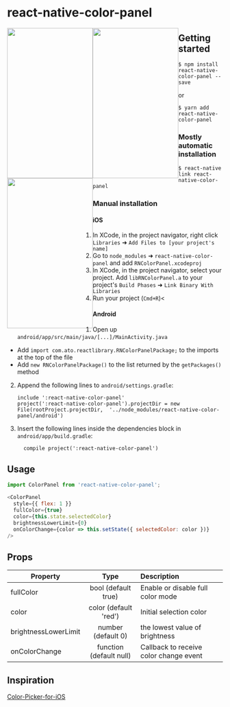 
# react-native-color-panel

<div>
<img width="200" height="350" style="float: left" src="https://user-images.githubusercontent.com/17483938/53002929-c8def500-3425-11e9-9b5f-02948b3aad98.gif" />
<img width="200" height="350" style="float: left" src="https://user-images.githubusercontent.com/17483938/53003144-3559f400-3426-11e9-8212-6a7cd27d42f0.PNG" />
<img width="200" height="350" style="float: left" src="https://user-images.githubusercontent.com/17483938/53003146-3559f400-3426-11e9-9752-5c0c73afa92e.PNG" />
</div>

## Getting started

`$ npm install react-native-color-panel --save`

or

`$ yarn add react-native-color-panel`

### Mostly automatic installation

`$ react-native link react-native-color-panel`

### Manual installation


#### iOS

1. In XCode, in the project navigator, right click `Libraries` ➜ `Add Files to [your project's name]`
2. Go to `node_modules` ➜ `react-native-color-panel` and add `RNColorPanel.xcodeproj`
3. In XCode, in the project navigator, select your project. Add `libRNColorPanel.a` to your project's `Build Phases` ➜ `Link Binary With Libraries`
4. Run your project (`Cmd+R`)<

#### Android

1. Open up `android/app/src/main/java/[...]/MainActivity.java`
  - Add `import com.ato.reactlibrary.RNColorPanelPackage;` to the imports at the top of the file
  - Add `new RNColorPanelPackage()` to the list returned by the `getPackages()` method
2. Append the following lines to `android/settings.gradle`:
  	```
  	include ':react-native-color-panel'
  	project(':react-native-color-panel').projectDir = new File(rootProject.projectDir, 	'../node_modules/react-native-color-panel/android')
  	```
3. Insert the following lines inside the dependencies block in `android/app/build.gradle`:
  	```
      compile project(':react-native-color-panel')
  	```
  	
## Usage
```javascript
import ColorPanel from 'react-native-color-panel';

<ColorPanel
  style={{ flex: 1 }}
  fullColor={true}
  color={this.state.selectedColor}
  brightnessLowerLimit={0}
  onColorChange={color => this.setState({ selectedColor: color })}
/>
```


## Props

| Property                                |                   Type                   | Description                           |
| --------------------------------------- | :--------------------------------------: | :--------------------------------------- |
| fullColor                                |           bool (default true)           | Enable or disable full color mode               |
| color                                   |                  color (default 'red')                  | Initial selection color |
| brightnessLowerLimit                    |                  number (default 0)         | the lowest value of brightness  |
| onColorChange                    |           function (default null)           | Callback to receive color change event 

## Inspiration
[Color-Picker-for-iOS](https://github.com/hayashi311/Color-Picker-for-iOS)
